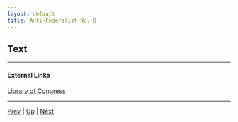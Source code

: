 ```yaml
---
layout: default
title: Anti-Federalist No. 8
---
```


## Text

---
#### External Links
[Library of Congress]()

---

[Prev](7.md) | [Up](README.md) | [Next](9.md)
